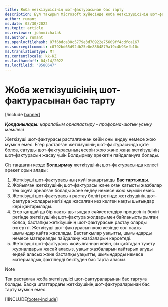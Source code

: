 ```yaml
---
title: Жоба жеткізушісінің шот-фактурасынан бас тарту
description: Бұл тақырып Microsoft жүйесінде жоба жеткізушісінің шот-фактурасынан бас тарту жолын түсіндіреді Dynamics 365 Project Operations және жоба жеткізушісінің шот-фактурасын жоюдың қаржылық әсері.
author: rumant
ms.date: 03/30/2022
ms.topic: article
ms.reviewer: johnmichalak
ms.author: rumant
ms.openlocfilehash: 87f6bdca30c5779e3d70922e75609ff4cdfca167
ms.sourcegitcommit: c0792bd65d92db25e0e8864879a19c4b93efb10c
ms.translationtype: MT
ms.contentlocale: kk-KZ
ms.lasthandoff: 04/14/2022
ms.locfileid: "8580647"
---
```

# <a name="cancel-a-project-vendor-invoice"></a>Жоба жеткізушісінің шот-фактурасынан бас тарту

[!include [banner](../../includes/dataverse-preview.md)]

_**Қолданылады:** қарапайым орналастыру - проформа-шотын ұсыну мәмілесі_

Жеткізуші шот-фактурасы расталғаннан кейін оны өңдеу немесе жою мүмкін емес. Егер расталған жеткізушінің шот-фактурасында қате болса, сатушы шот-фактурасының әсерін жою және жаңа жеткізушінің шот-фактурасын жасау үшін Болдырмау әрекетін пайдалануға болады.

Сіз таңдаған кезде **Болдырмау** жеткізушінің шот-фактурасында келесі әрекет орын алады:

1. Жеткізуші шот-фактурасының күйі жаңартылды **Бас тартылды**.
2. Жойылған жеткізушінің шот-фактурасы және оған қатысты жазбалар тек оқуға арналған болады және өңдеу немесе жою мүмкін емес.
3. Жеткізуші шот-фактурасын растау бөлігі ретінде жеткізушінің шот-фактура жолдары негізінде жасалған кез келген нақты шығындар кері қайтарылады.
4. Егер қандай да бір нақты шығындар сәйкестендіру процесінің бөлігі ретінде жеткізушінің шот-фактура жолдарымен байланыстырылған болса, бастапқы жеткізушінің шот-фактурасын растау оларды өзгертті. Жеткізуші шот-фактурасын жою кезінде сол нақты шығындар қайта жасалады. Бастапқылар уақытты, шығындарды немесе материалды пайдалану жазбаларын көрсетеді.
5. Жеткізуші шот-фактурасы жойылғаннан кейін, сіз қайтадан түзету журналдарын жасай аласыз, уақыт жазбаларын қайтарып алуды өңдей аласыз және бастапқы уақытты, шығындарды немесе материалдық фактілерді бекітуден бас тарта аласыз.

> [!NOTE]
> Тек расталған жоба жеткізушісі шот-фактураларынан бас тартуға болады. Басқа штаттардағы жеткізушінің шот-фактураларынан бас тарту мүмкін емес.

[!INCLUDE[footer-include](../../includes/footer-banner.md)]
